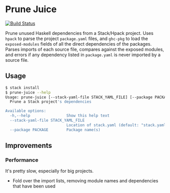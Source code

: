 # Prune Juice

[![Build Status](https://travis-ci.com/dfithian/prune-juice.svg?branch=main)](https://travis-ci.com/dfithian/prune-juice)

Prune unused Haskell dependencies from a Stack/Hpack project. Uses `hpack` to parse the project `package.yaml` files,
and `ghc-pkg` to load the `exposed-modules` fields of all the direct dependencies of the packages. Parses imports of
each source file, compares against the exposed modules, and errors if any dependency listed in `package.yaml` is never
imported by a source file.

## Usage

```bash
$ stack install
$ prune-juice --help
Usage: prune-juice [--stack-yaml-file STACK_YAML_FILE] [--package PACKAGE]
  Prune a Stack project's dependencies

Available options:
  -h,--help                Show this help text
  --stack-yaml-file STACK_YAML_FILE
                           Location of stack.yaml (default: "stack.yaml")
  --package PACKAGE        Package name(s)
```

## Improvements

### Performance

It's pretty slow, especially for big projects.

* Fold over the import lists, removing module names and dependencies that have been used
